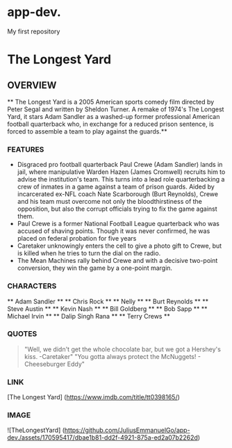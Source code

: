 # app-dev.
My first repository
# The Longest Yard
## OVERVIEW
** The Longest Yard is a 2005 American sports comedy film directed by Peter Segal and written by Sheldon Turner. A remake of 1974's The Longest Yard, it stars Adam Sandler as a washed-up former professional American football quarterback who, in exchange for a reduced prison sentence, is forced to assemble a team to play against the guards.**
### FEATURES
- Disgraced pro football quarterback Paul Crewe (Adam Sandler) lands in jail, where manipulative Warden Hazen (James Cromwell) recruits him to advise the institution's team. This turns into a lead role quarterbacking a crew of inmates in a game against a team of prison guards. Aided by incarcerated ex-NFL coach Nate Scarborough (Burt Reynolds), Crewe and his team must overcome not only the bloodthirstiness of the opposition, but also the corrupt officials trying to fix the game against them.
- Paul Crewe is a former National Football League quarterback who was accused of shaving points. Though it was never confirmed, he was placed on federal probation for five years
- Caretaker unknowingly enters the cell to give a photo gift to Crewe, but is killed when he tries to turn the dial on the radio.
- The Mean Machines rally behind Crewe and with a decisive two-point conversion, they win the game by a one-point margin.
### CHARACTERS
** Adam Sandler **
** Chris Rock **
** Nelly **
** Burt Reynolds **
** Steve Austin **
** Kevin Nash ** 
** Bill Goldberg **
** Bob Sapp **
** Michael Irvin **
** Dalip Singh Rana **
** Terry Crews **
### QUOTES
> "Well, we didn't get the whole chocolate bar, but we got a Hershey's kiss. -Caretaker"
> "You gotta always protect the McNuggets! - Cheeseburger Eddy"
### LINK
[The Longest Yard] (https://www.imdb.com/title/tt0398165/)
### IMAGE
![TheLongestYard] (https://github.com/JuliusEmmanuelGo/app-dev./assets/170595417/dbae1b81-dd2f-4921-875a-ed2a07b2262d)
